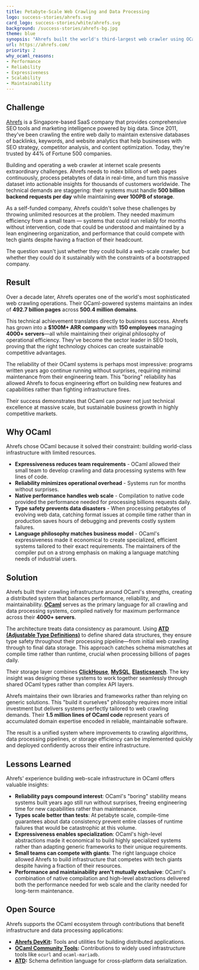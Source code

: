 ```yaml
---
title: Petabyte-Scale Web Crawling and Data Processing
logo: success-stories/ahrefs.svg
card_logo: success-stories/white/ahrefs.svg
background: /success-stories/ahrefs-bg.jpg
theme: blue
synopsis: "Ahrefs built the world's third-largest web crawler using OCaml, indexing petabytes of web data with a lean, efficient team."
url: https://ahrefs.com/
priority: 2
why_ocaml_reasons:
- Performance
- Reliability
- Expressiveness
- Scalability
- Maintainability
---
```


## Challenge

[Ahrefs](https://ahrefs.com/) is a Singapore-based SaaS company that provides comprehensive SEO tools and marketing intelligence powered by big data. Since 2011, they've been crawling the entire web daily to maintain extensive databases of backlinks, keywords, and website analytics that help businesses with SEO strategy, competitor analysis, and content optimization. Today, they're trusted by 44% of Fortune 500 companies.

Building and operating a web crawler at internet scale presents extraordinary challenges. Ahrefs needs to index billions of web pages continuously, process petabytes of data in real-time, and turn this massive dataset into actionable insights for thousands of customers worldwide. The technical demands are staggering: their systems must handle **500 billion backend requests per day** while maintaining **over 100PB of storage**.

As a self-funded company, Ahrefs couldn't solve these challenges by throwing unlimited resources at the problem. They needed maximum efficiency from a small team — systems that could run reliably for months without intervention, code that could be understood and maintained by a lean engineering organization, and performance that could compete with tech giants despite having a fraction of their headcount.

The question wasn't just whether they could build a web-scale crawler, but whether they could do it sustainably with the constraints of a bootstrapped company.

## Result

Over a decade later, Ahrefs operates one of the world's most sophisticated web crawling operations. Their OCaml-powered systems maintains an index of **492.7 billion pages** across **500.4 million domains**.

This technical achievement translates directly to business success. Ahrefs has grown into a **$100M+ ARR company** with **150 employees** managing **4000+ servers**—all while maintaining their original philosophy of operational efficiency. They've become the sector leader in SEO tools, proving that the right technology choices can create sustainable competitive advantages.

The reliability of their OCaml systems is perhaps most impressive: programs written years ago continue running without surprises, requiring minimal maintenance from their engineering team. This "boring" reliability has allowed Ahrefs to focus engineering effort on building new features and capabilities rather than fighting infrastructure fires.

Their success demonstrates that OCaml can power not just technical excellence at massive scale, but sustainable business growth in highly competitive markets.

## Why OCaml
Ahrefs chose OCaml because it solved their constraint: building world-class infrastructure with limited resources.

* **Expressiveness reduces team requirements** - OCaml allowed their small team to develop crawling and data processing systems with few lines of code.
* **Reliability minimizes operational overhead** - Systems run for months without surprises.
* **Native performance handles web scale** - Compilation to native code provided the performance needed for processing billions requests daily.
* **Type safety prevents data disasters** - When processing petabytes of evolving web data, catching format issues at compile time rather than in production saves hours of debugging and prevents costly system failures.
* **Language philosophy matches business model** - OCaml's expressiveness made it economical to create specialized, efficient systems tailored to their exact requirements. The maintainers of the compiler put on a strong emphasis on making a language matching needs of industrial users.

## Solution

Ahrefs built their crawling infrastructure around OCaml's strengths, creating a distributed system that balances performance, reliability, and maintainability. **[OCaml](https://ocaml.org/)** serves as the primary language for all crawling and data processing systems, compiled natively for maximum performance across their **4000+ servers**.

The architecture treats data consistency as paramount. Using **[ATD (Adjustable Type Definitions)](https://github.com/ahrefs/atd)** to define shared data structures, they ensure type safety throughout their processing pipeline—from initial web crawling through to final data storage. This approach catches schema mismatches at compile time rather than runtime, crucial when processing billions of pages daily.

Their storage layer combines **[ClickHouse](https://clickhouse.com/)**, **[MySQL](https://www.mysql.com/)**, **[Elasticsearch](https://www.elastic.co/)**. The key insight was designing these systems to work together seamlessly through shared OCaml types rather than complex API layers.

Ahrefs maintains their own libraries and frameworks rather than relying on generic solutions. This "build it ourselves" philosophy requires more initial investment but delivers systems perfectly tailored to web crawling demands. Their **1.5 million lines of OCaml code** represent years of accumulated domain expertise encoded in reliable, maintainable software.

The result is a unified system where improvements to crawling algorithms, data processing pipelines, or storage efficiency can be implemented quickly and deployed confidently across their entire infrastructure.

## Lessons Learned

Ahrefs' experience building web-scale infrastructure in OCaml offers valuable insights:

* **Reliability pays compound interest**: OCaml's "boring" stability means systems built years ago still run without surprises, freeing engineering time for new capabilities rather than maintenance.
* **Types scale better than tests**: At petabyte scale, compile-time guarantees about data consistency prevent entire classes of runtime failures that would be catastrophic at this volume.
* **Expressiveness enables specialization**: OCaml's high-level abstractions made it economical to build highly specialized systems rather than adapting generic frameworks to their unique requirements.
* **Small teams can compete with giants**: The right language choice allowed Ahrefs to build infrastructure that competes with tech giants despite having a fraction of their resources.
* **Performance and maintainability aren't mutually exclusive**: OCaml's combination of native compilation and high-level abstractions delivered both the performance needed for web scale and the clarity needed for long-term maintenance.

## Open Source

Ahrefs supports the OCaml ecosystem through contributions that benefit infrastructure and data processing applications:

- **[Ahrefs DevKit](https://github.com/ahrefs/devkit):** Tools and utilities for building distributed applications.
- **[OCaml Community Tools](https://github.com/ocaml-community):** Contributions to widely used infrastructure tools like `ocurl` and `ocaml-mariadb`.
- **[ATD](https://github.com/ahrefs/atd):** Schema definition language for cross-platform data serialization.
